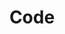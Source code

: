 ---
title: Code
tags: ["code", "programming", "script", "development", "coding"]
icon: code
svg: '<svg xmlns="http://www.w3.org/2000/svg" width="24" height="24" fill="none" viewBox="0 0 24 24" stroke-width="1.5" stroke-linecap="round" stroke-linejoin="round" stroke="currentColor"><path d="m17.09 7.974.23.23c1.789 1.79 2.684 2.684 2.684 3.796 0 1.112-.895 2.007-2.684 3.796l-.23.23M13.876 5l-3.751 14M6.91 7.974l-.23.23C4.892 9.994 3.997 10.888 3.997 12c0 1.112.895 2.007 2.685 3.796l.23.23"/></svg>'
---